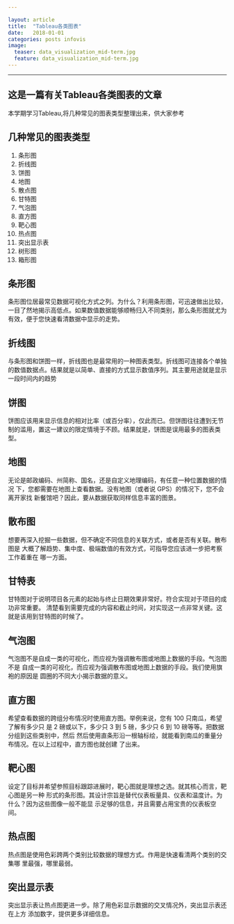 ```yaml
---

layout: article
title:  "Tableau各类图表"
date:   2018-01-01
categories: posts infovis
image:
  teaser: data_visualization_mid-term.jpg
  feature: data_visualization_mid-term.jpg
---
```


---
这是一篇有关Tableau各类图表的文章
---


本学期学习Tableau,将几种常见的图表类型整理出来，供大家参考

## 几种常见的图表类型
1. 条形图
1. 折线图
1. 饼图
1. 地图
1. 散点图
1. 甘特图
1. 气泡图
1. 直方图
1. 靶心图
1. 热点图
1. 突出显示表
1. 树形图
1. 箱形图

## 条形图
条形图位居最常见数据可视化方式之列。为什么？利用条形图，可迅速做出比较，一目了然地揭示高低点。如果数值数据能够顺畅归入不同类别，那么条形图就尤为有效，便于您快速看清数据中显示的走势。

## 折线图
与条形图和饼图一样，折线图也是最常用的一种图表类型。折线图可连接各个单独的数值数据点。结果就是以简单、直接的方式显示数值序列。其主要用途就是显示一段时间内的趋势

## 饼图
饼图应该用来显示信息的相对比率（或百分率），仅此而已。但饼图往往遭到无节制的滥用，置这一建议的限定情境于不顾。结果就是，饼图是误用最多的图表类型。

## 地图
无论是邮政编码、州简称、国名，还是自定义地理编码，有任意一种位置数据的情况
下，您都需要在地图上查看数据。没有地图（或者说 GPS）的情况下，您不会离开家找
新餐馆吧？因此，要从数据获取同样信息丰富的图景。

## 散布图
想要再深入挖掘一些数据，但不确定不同信息的关联方式，或者是否有关联。散布图是
大概了解趋势、集中度、极端数值的有效方式，可指导您应该进一步把考察工作着重在
哪一方面。 

## 甘特表
甘特图对于说明项目各元素的起始与终止日期效果非常好。符合实现对于项目的成功非常重要。
清楚看到需要完成的内容和截止时间，对实现这一点非常关键。这就是该用到甘特图的时候了。 

## 气泡图
气泡图不是自成一类的可视化，而应视为强调散布图或地图上数据的手段。气泡图不是
自成一类的可视化，而应视为强调散布图或地图上数据的手段。我们使用旗袍的原因是
圆圈的不同大小揭示数据的意义。 

## 直方图
希望查看数据的跨组分布情况时使用直方图。举例来说，您有 100 只南瓜，希望了解有多少只
是 2 磅或以下，多少只 3 到 5 磅，多少只 6 到 10 磅等等。把数据分组到这些类别中，然后
然后使用直条形沿一根轴标绘，就能看到南瓜的重量分布情况。在以上过程中，直方图也就创建
了出来。 

## 靶心图
设定了目标并希望参照目标跟踪进展时，靶心图就是理想之选。就其核心而言，靶心图是另一种
形式的条形图。其设计宗旨是替代仪表板量具、仪表和温度计。为什么？因为这些图像一般不能显
示足够的信息，并且需要占用宝贵的仪表板空间。 

## 热点图 
热点图是使用色彩跨两个类别比较数据的理想方式。作用是快速看清两个类别的交集哪
里最强，哪里最弱。

## 突出显示表
突出显示表让热点图更进一步。除了用色彩显示数据的交叉情况外，突出显示表还在上方
添加数字，提供更多详细信息。 